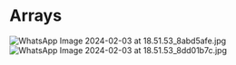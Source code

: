 # Arrays

![WhatsApp Image 2024-02-03 at 18.51.53_8abd5afe.jpg](..%2F..%2F..%2F..%2FDownloads%2FWhatsApp%20Image%202024-02-03%20at%2018.51.53_8abd5afe.jpg)
![WhatsApp Image 2024-02-03 at 18.51.53_8dd01b7c.jpg](..%2F..%2F..%2F..%2FDownloads%2FWhatsApp%20Image%202024-02-03%20at%2018.51.53_8dd01b7c.jpg)



```text

```